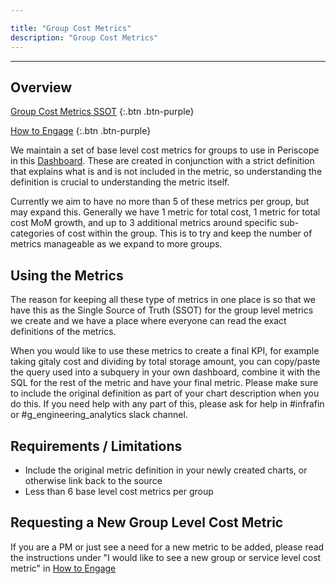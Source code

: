 ```yaml
---

title: "Group Cost Metrics"
description: "Group Cost Metrics"
---
```









---

## Overview

[Group Cost Metrics SSOT](https://app.periscopedata.com/app/gitlab/744908/Group-GCP-Cost-PI's)
{:.btn .btn-purple}

[How to Engage](/handbook/engineering/infrastructure/cost-management/how-to-engage)
{:.btn .btn-purple}


We maintain a set of base level cost metrics for groups to use in Periscope in this [Dashboard](https://app.periscopedata.com/app/gitlab/744908/Infrafin-Base-Cost-Metric-SSOT---Groups). These are created in conjunction with a strict definition that explains what is and is not included in the metric, so understanding the definition is crucial to understanding the metric itself.

Currently we aim to have no more than 5 of these metrics per group, but may expand this. Generally we have 1 metric for total cost, 1 metric for total cost MoM growth, and up to 3 additional metrics around specific sub-categories of cost within the group. This is to try and keep the number of metrics manageable as we expand to more groups.

## Using the Metrics

The reason for keeping all these type of metrics in one place is so that we have this as the Single Source of Truth (SSOT) for the group level metrics we create and we have a place where everyone can read the exact definitions of the metrics.

When you would like to use these metrics to create a final KPI, for example taking gitaly cost and dividing by total storage amount, you can copy/paste the query used into a subquery in your own dashboard, combine it with the SQL for the rest of the metric and have your final metric. Please make sure to include the original definition as part of your chart description when you do this. If you need help with any part of this, please ask for help in #infrafin or #g_engineering_analytics slack channel.

## Requirements / Limitations

- Include the original metric definition in your newly created charts, or otherwise link back to the source
- Less than 6 base level cost metrics per group


## Requesting a New Group Level Cost Metric

If you are a PM or just see a need for a new metric to be added, please read the instructions under "I would like to see a new group or service level cost metric" in [How to Engage](/handbook/engineering/infrastructure/cost-management/how-to-engage)

